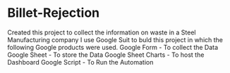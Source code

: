 # Billet-Rejection
Created this project to collect the information on waste in a Steel Manufacturing company
I use Google Suit to buld this project in which the following Google products were used.
        Google Form - To collect the Data
        Google Sheet - To store the Data
        Google Sheet Charts - To host the Dashboard
        Google Script - To Run the Automation